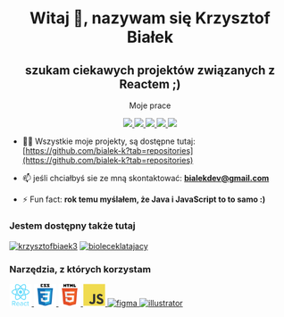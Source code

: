 <h1 align="center">Witaj 👋, nazywam się Krzysztof Białek</h1>
<h2 align="center">szukam ciekawych projektów związanych z Reactem ;)</h2>

<div align="center">

  <p>Moje prace</p>
  
  <a href="https://github.com/bialek-k/dafox-design">
<img width="300px" src="https://user-images.githubusercontent.com/57173170/222347943-88606ee3-1f73-43e6-99c2-2809ad2d16f2.png" />
  </a>
  <a href="https://github.com/bialek-k/Sucharromana-app">
<img width="300px" src="https://user-images.githubusercontent.com/57173170/151368610-6393d4c0-6ee2-4910-a8d0-e3951d14a877.png" />
  </a>
  <a href="https://github.com/bialek-k/memorki">
    <img width="300px" src="https://user-images.githubusercontent.com/57173170/216522698-bef58157-c45f-4676-86a9-e4096bff5e1a.png"/>
  </a>
  <a href="https://www.krzysztof-bialek.pl">
<img width="300px" src="https://user-images.githubusercontent.com/57173170/164685876-aa9b6f5e-a0d2-4b4e-99b9-c33a7f8f82f1.png" />
  </a>
  <a href="https://github.com/bialek-k/Weather-App">
<img width="300px" src="https://user-images.githubusercontent.com/57173170/151369278-f01632f8-c805-4983-8b8b-03e1a17acfe9.png" />
  </a>
</div>


- 👨‍💻 Wszystkie moje projekty, są dostępne tutaj: [https://github.com/bialek-k?tab=repositories](https://github.com/bialek-k?tab=repositories)

- 📫 jeśli chciałbyś sie ze mną skontaktować: **bialekdev@gmail.com**

- ⚡ Fun fact: **rok temu myślałem, że Java i JavaScript to to samo :)**



<h3 align="left">Jestem dostępny także tutaj</h3>
<p align="left">
<a href="https://twitter.com/krzysztofbiaek3" target="blank"><img align="center" src="https://raw.githubusercontent.com/rahuldkjain/github-profile-readme-generator/master/src/images/icons/Social/twitter.svg" alt="krzysztofbiaek3" height="30" width="40" /></a>
<a href="https://fb.com/bioleceklatajacy" target="blank"><img align="center" src="https://raw.githubusercontent.com/rahuldkjain/github-profile-readme-generator/master/src/images/icons/Social/facebook.svg" alt="bioleceklatajacy" height="30" width="40" /></a>
</p>

<h3 align="left">Narzędzia, z których korzystam</h3>
<p align="left"> 
<a href="https://reactjs.org/" target="_blank" rel="noreferrer"> <img src="https://raw.githubusercontent.com/devicons/devicon/master/icons/react/react-original-wordmark.svg" alt="react" width="40" height="40"/> </a><a href="https://www.w3schools.com/css/" target="_blank" rel="noreferrer"> <img src="https://raw.githubusercontent.com/devicons/devicon/master/icons/css3/css3-original-wordmark.svg" alt="css3" width="40" height="40"/> </a>  <a href="https://www.w3.org/html/" target="_blank" rel="noreferrer"> <img src="https://raw.githubusercontent.com/devicons/devicon/master/icons/html5/html5-original-wordmark.svg" alt="html5" width="40" height="40"/> </a> <a href="https://developer.mozilla.org/en-US/docs/Web/JavaScript" target="_blank" rel="noreferrer"> <img src="https://raw.githubusercontent.com/devicons/devicon/master/icons/javascript/javascript-original.svg" alt="javascript" width="40" height="40"/> </a><a href="https://www.figma.com/" target="_blank" rel="noreferrer"> <img src="https://www.vectorlogo.zone/logos/figma/figma-icon.svg" alt="figma" width="40" height="40"/> </a> <a href="https://www.adobe.com/in/products/illustrator.html" target="_blank" rel="noreferrer"> <img src="https://www.vectorlogo.zone/logos/adobe_illustrator/adobe_illustrator-icon.svg" alt="illustrator" width="40" height="40"/> </a> </p>
